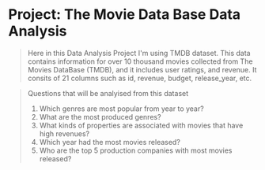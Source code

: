 # Project: The Movie Data Base Data Analysis

> Here in this Data Analysis Project I'm using TMDB dataset.
> This data contains information for over 10 thousand movies collected from The Movies DataBase (TMDB), and it includes user ratings, and revenue. It consits of 21 columns such as id, revenue, budget, release_year, etc.

> Questions that will be analyised from this dataset
>
> 1. Which genres are most popular from year to year?
> 2. What are the most produced genres?
> 3. What kinds of properties are associated with movies that have high revenues?
> 4. Which year had the most movies released?
> 5. Who are the top 5 production companies with most movies released?
